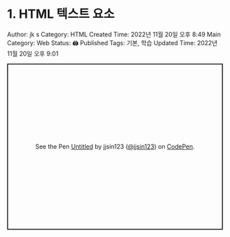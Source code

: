 # 1. HTML 텍스트 요소

Author: jk s
Category: HTML
Created Time: 2022년 11월 20일 오후 8:49
Main Category: Web
Status: 🖨 Published
Tags: 기본, 학습
Updated Time: 2022년 11월 20일 오후 9:01

<p class="codepen" data-height="388" data-default-tab="html,result" data-slug-hash="XWYVRPa" data-user="jjsin123" style="height: 388px; box-sizing: border-box; display: flex; align-items: center; justify-content: center; border: 2px solid; margin: 1em 0; padding: 1em;">
  <span>See the Pen <a href="https://codepen.io/jjsin123/pen/XWYVRPa">
  Untitled</a> by jjsin123 (<a href="https://codepen.io/jjsin123">@jjsin123</a>)
  on <a href="https://codepen.io">CodePen</a>.</span>
</p>
<script async src="https://cpwebassets.codepen.io/assets/embed/ei.js"></script>
